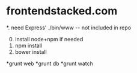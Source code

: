 frontendstacked.com
===================

*. need Express' ./bin/www -- not included in repo

0. install node+npm if needed
1. npm install
2. bower install

*grunt web
*grunt db
*grunt watch
